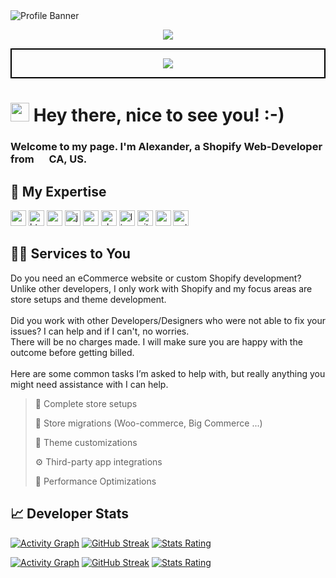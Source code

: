 <img src="/profile_banner" alt="Profile Banner"/>
<!-- Dark Mode -->
<p align="center">
  <!-- Typing SVG by DenverCoder1 - https://github.com/DenverCoder1/readme-typing-svg -->
  <a href="https://github.com/DenverCoder1/readme-typing-svg#gh-dark-mode-only">
    <img src="https://readme-typing-svg.demolab.com/?lines=Shopify%20expert;Front-end%20web%20developer;Experienced%20UI%2FUX%20Designer;8%2B%20years%20of%20coding%20experience;Always%20learning%20new%20things%21&font=Fira%20Code&center=true&width=440&height=45&color=97C50F&vCenter=true&pause=1000&size=22#gh-dark-mode-only" /></a>
</p>

<!-- Light Mode -->
<div style="border: 2px solid black">
<p align="center">
  <!-- Typing SVG by DenverCoder1 - https://github.com/DenverCoder1/readme-typing-svg -->
  <a href="https://github.com/DenverCoder1/readme-typing-svg#gh-light-mode-only">
    <img src="https://readme-typing-svg.demolab.com/?lines=Shopify%20expert;Front-end%20web%20developer;Experienced%20UI%2FUX%20Designer;8%2B%20years%20of%20coding%20experience;Always%20learning%20new%20things%21&font=Fira%20Code&center=true&width=440&height=45&color=41B883&vCenter=true&pause=1000&size=22#gh-light-mode-only" /></a>
</p>
</div>

# <img src="https://user-images.githubusercontent.com/42378118/110234147-e3259600-7f4e-11eb-95be-0c4047144dea.gif" width="30"> Hey there, nice to see you! :-)<br>

### Welcome to my page. I'm Alexander, a Shopify Web-Developer from <img src="https://upload.wikimedia.org/wikipedia/commons/thumb/8/88/United-states_flag_icon_round.svg/2048px-United-states_flag_icon_round.svg.png" width="16"> CA, US.

## 🧠 My Expertise
<p>
  <img alt="vscode" src="https://img.shields.io/badge/-VS Code-007ACC?style=for-the-badge-square&logo=visualstudiocode&logoColor=white" height="25"/>
  <img alt="html5" src="https://img.shields.io/badge/-HTML5-E34F26?style=for-the-badge-square&logo=html5&logoColor=white" height="25"/>
  <img alt="css" src="https://img.shields.io/badge/-CSS3-1572B6?style=for-the-badge-square&logo=css3&logoColor=white" height="25"/>
  <img alt="js" src="https://img.shields.io/badge/-JavaScript-F7DF1E?style=for-the-badge-square&logo=javascript&logoColor=white" height="25"/>
  <img alt="react" src="https://img.shields.io/badge/-React-45b8d8?style=for-the-badge-square&logo=react&logoColor=white" height="25"/>
  <img alt="shopify" src="https://img.shields.io/badge/-Shopify-97CA00?style=for-the-badge-square&logo=shopify&logoColor=white" height="25"/>
  <img alt="liquid" src="https://img.shields.io/badge/-Liquid-62AFD3?style=for-the-badge-square&logo=rainmeter&logoColor=white" height="25"/>
  <img alt="git" src="https://img.shields.io/badge/-Git-F05032?style=for-the-badge-square&logo=git&logoColor=white" height="25"/>
  <img alt="c" src="https://img.shields.io/badge/-Based Languages-3C43C2?style=for-the-badge-square&logo=codio&logoColor=white" height="25"/>
  <img alt="python" src="https://img.shields.io/badge/-Python-3776AB?style=for-the-badge-square&logo=python&logoColor=white" height="25"/>
</p>

## 👨‍💻 Services to You

Do you need an eCommerce website or custom Shopify development?
Unlike other developers, I only work with Shopify and my focus areas are store setups and theme development.<br /><br />
Did you work with other Developers/Designers who were not able to fix your issues? <!--[Contact me!](https://google.com) --> I can help and if I can't, no worries.<br /> There will be no charges made. I will make sure you are happy with the outcome before getting billed.<br /><br />
Here are some common tasks I’m asked to help with, but really anything you might need assistance with I can help.

> 🏪 Complete store setups
 > 
> 🧭 Store migrations (Woo-commerce, Big Commerce ...)
 > 
> 🎨 Theme customizations
 > 
> ⚙️ Third-party app integrations
 > 
> 🚀 Performance Optimizations
 > 

## 📈 Developer Stats
<!-- Dark Mode -->
[![Activity Graph](https://github-readme-activity-graph.cyclic.app/graph?username=Softwherepear&custom_title=My%20Contribution%20Graph&hide_border=true&area=true&area_color=81FF00&bg_color=0D0C15&color=6562AF&title_color=FF5700&line=81FF00&point=FFFFFF#gh-dark-mode-only)](https://github.com/Ashutosh00710/github-readme-activity-graph#gh-dark-mode-only)
[![GitHub Streak](https://github-readme-streak-stats.herokuapp.com?user=Softwherepear&hide_border=true&mode=weekly&theme=ads-juicy-fresh#gh-dark-mode-only)](https://git.io/streak-stats#gh-dark-mode-only)
[![Stats Rating](https://github-readme-stats.vercel.app/api?username=Softwherepear&custom_title=Stats%20Rating&count_private=true&show_icons=true&hide_border=true&hide=stars,prs,commits,contribs&card_width=495&title_color=FF5700&ring_color=81FF00&icon_color=6562AF&bg_color=0D0C15&theme=chartreuse-dark#gh-dark-mode-only)](https://github.com/anuraghazra/github-readme-stats#gh-dark-mode-only)
<!-- Light Mode -->
[![Activity Graph](https://github-readme-activity-graph.cyclic.app/graph?username=Softwherepear&custom_title=My%20Contribution%20Graph&hide_border=true&theme=vue&color=000000&title_color=41B883&bg_color=FFFFFF&point=41B883&area=true&area_color=41B883#gh-light-mode-only)](https://github.com/Ashutosh00710/github-readme-activity-graph#gh-light-mode-only)
[![GitHub Streak](https://github-readme-streak-stats.herokuapp.com?user=Softwherepear&hide_border=true&mode=weekly&theme=vue#gh-light-mode-only)](https://git.io/streak-stats#gh-light-mode-only)
[![Stats Rating](https://github-readme-stats.vercel.app/api?username=Softwherepear&custom_title=Stats%20Rating&count_private=true&show_icons=true&hide_border=true&hide=stars,prs,commits,contribs&card_width=495&theme=vue##gh-light-mode-only)](https://github.com/anuraghazra/github-readme-stats#gh-light-mode-only)

<!--
ads-juicy-fresh (Theme) codeSTACKr
[![Top Langs](https://github-readme-stats.vercel.app/api/top-langs/?username=your-github-username&layout=compact&theme=vision-friendly-dark)](https://github.com/anuraghazra/github-readme-stats)
**SoftWherePear/Softwherepear** is a ✨ _special_ ✨ repository because its `README.md` (this file) appears on your GitHub profile.

Here are some ideas to get you started:

- 🔭 I’m currently working on ...
- 🌱 I’m currently learning ...
- 👯 I’m looking to collaborate on ...
- 🤔 I’m looking for help with ...
- 💬 Ask me about ...
- 📫 How to reach me: ...
- 😄 Pronouns: ...
- ⚡ Fun fact: ...
-->
